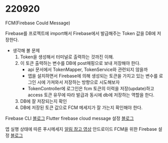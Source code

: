 # 220920

FCM(Firebase Could Message)

Firebase를 프로젝트에 import해서 Firebase에서 발급해주는 Token 값을 DB에 저장한다.
- 생각해 볼 문제
    1. Token을 생성해서 터미널로 출력하는 것까진 이해.
    2. 이 토큰 출력하는 변수를 DB에 post매핑으로 보내 저장해야 한다.
        - api 문서에서 TokenMapper, TokenService와 관련되지 않을까
        - 앱을 설치하면서 Firebase에 의해 생성되는 토큰을 가지고 있는 변수를 로그인 시에 가져와서 저장하는 방향으로 시도해보자
        - TokenController에 로그인은 fcm 토큰의 이력을 저장(update)하고 access 토큰 유무에 따라 발급과 동시에 db에 저장하는 역할을 한다.
    3. DB에 잘 저장되는지 확인
    4. DB에 저장된 토큰 값으로 FCM 메세지가 잘 가는지 확인해야 한다.

Firebase CLI [블로그](https://kanoos-stu.tistory.com/70)
Flutter firebase cloud message 설정 [블로그](https://kanoos-stu.tistory.com/72)

앱 실행 상태에 따른 푸시메세지 [알림 참고 영상](https://youtu.be/54woYKOrVUo)
안드로이드 FCM을 위한 Firebase 설정 [블로그](https://baessi.tistory.com/65)
